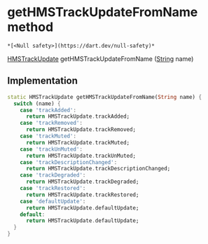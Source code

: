 


# getHMSTrackUpdateFromName method




    *[<Null safety>](https://dart.dev/null-safety)*




[HMSTrackUpdate](../../hmssdk_flutter/HMSTrackUpdate-class.md) getHMSTrackUpdateFromName
([String](https://api.flutter.dev/flutter/dart-core/String-class.html) name)








## Implementation

```dart
static HMSTrackUpdate getHMSTrackUpdateFromName(String name) {
  switch (name) {
    case 'trackAdded':
      return HMSTrackUpdate.trackAdded;
    case 'trackRemoved':
      return HMSTrackUpdate.trackRemoved;
    case 'trackMuted':
      return HMSTrackUpdate.trackMuted;
    case 'trackUnMuted':
      return HMSTrackUpdate.trackUnMuted;
    case 'trackDescriptionChanged':
      return HMSTrackUpdate.trackDescriptionChanged;
    case 'trackDegraded':
      return HMSTrackUpdate.trackDegraded;
    case 'trackRestored':
      return HMSTrackUpdate.trackRestored;
    case 'defaultUpdate':
      return HMSTrackUpdate.defaultUpdate;
    default:
      return HMSTrackUpdate.defaultUpdate;
  }
}
```







